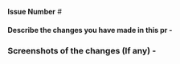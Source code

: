 **Issue Number** #

#### Describe the changes you have made in this pr -

### Screenshots of the changes (If any) -
